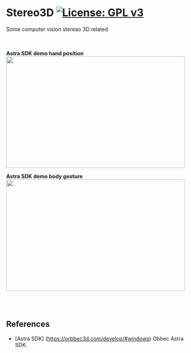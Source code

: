 # Stereo3D [![License: GPL v3](https://img.shields.io/badge/License-GPLv3-blue.svg)](https://www.gnu.org/licenses/gpl-3.0)<br>
Some computer vision stereao 3D related


<br><br>
__Astra SDK demo hand position__ <br>
<img src="pic/Astra3D_Hand.gif" width=480 height=300/> <br>

__Astra SDK demo body gesture__ <br>
<img src="pic/Astra3D_Body.gif" width=480 height=300/>

<br><br>


## References
  - [Astra SDK] (https://orbbec3d.com/develop/#windows) Obbec Astra SDK.

